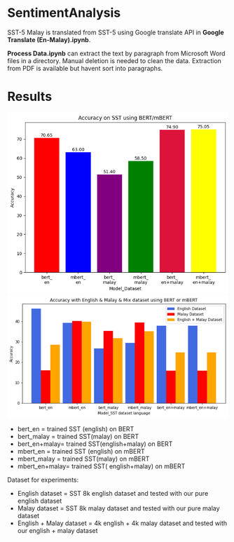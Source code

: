 # SentimentAnalysis

SST-5 Malay is translated from SST-5 using Google translate API in **Google Translate (En-Malay).ipynb**.

**Process Data.ipynb** can extract the text by paragraph from Microsoft Word files in a directory. Manual deletion is needed to clean the data. Extraction from PDF is available but havent sort into paragraphs.


# Results 
![alt text](https://github.com/YuHengKit/SentimentAnalysis/blob/main/sst.png?raw=true)
![alt text](https://github.com/YuHengKit/SentimentAnalysis/blob/main/comparison.png?raw=true)

- bert_en = trained SST (english) on BERT
- bert_malay = trained SST(malay) on BERT
- bert_en+malay= trained SST(english+malay) on BERT
- mbert_en = trained SST (english) on mBERT
- mbert_malay = trained SST(malay) on mBERT
- mbert_en+malay= trained SST( english+malay) on mBERT

Dataset for experiments:
- English dataset = SST 8k english dataset and tested with our pure english dataset
- Malay dataset = SST 8k malay dataset and tested with our pure malay  dataset
- English + Malay dataset = 4k english + 4k malay dataset and tested with our english + malay dataset
